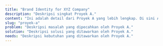 ```yaml
---
title: "Brand Identity for XYZ Company"
description: "Deskripsi singkat Proyek A."
content: "Ini adalah detail dari Proyek A yang lebih lengkap. Di sini Anda dapat menjelaskan lebih banyak tentang proyek ini."
slug: "proyek-a"
problem: "Deskripsi masalah yang dipecahkan oleh Proyek A."
solution: "Deskripsi solusi yang ditawarkan oleh Proyek A."
needs: "Deskripsi kebutuhan yang ditawarkan oleh Proyek A."
---
```



